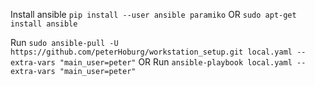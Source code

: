 Install ansible
`pip install --user ansible paramiko`
OR
`sudo apt-get install ansible`

Run `sudo ansible-pull -U https://github.com/peterHoburg/workstation_setup.git local.yaml --extra-vars "main_user=peter"`
OR
Run `ansible-playbook local.yaml --extra-vars "main_user=peter"`
